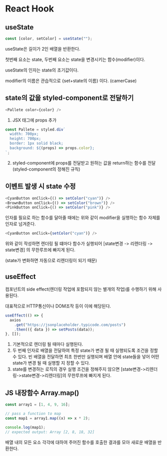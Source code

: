 # React Hook

## useState

```javascript
const [color, setColor] = useState("");
```

useState은 길이가 2인 배열을 반환한다.

첫번째 요소는 state, 두번째 요소는 state을 변경시키는 함수(modifier)이다.

useState의 인자는 state의 초기값이다.

modifier의 이름은 관습적으로 {set+state의 이름} 이다. (camerCase)

## state의 값을 styled-component로 전달하기

```javascript
<Pallete color={color} />
```

1. JSX 태그에 props 추가

```javascript
const Pallete = styled.div`
  width: 700px;
  height: 700px;
  border: 1px solid black;
  background: ${(props) => props.color};
`;
```

2. styled-component에 props를 전달받고 원하는 값을 return하는 함수를 전달 (styled-component의 정해진 규칙)

## 이벤트 발생 시 state 수정

```javascript
<CyanButton onClick={() => setColor("cyan")} />
<BrownButton onClick={() => setColor("brown")} />
<PinkButton onClick={() => setColor("pink")} />
```

인자를 필요로 하는 함수를 달아줄 때에는 위와 같이 modifier을 실행하는 함수 자체를 인자로 넘겨준다.

```javascript
<CyanButton onClick={setColor("cyan")} />
```

위와 같이 작성하면 렌더링 될 떄마다 함수가 실행되어 [state변경 -> 리렌더링 -> state변경] 의 무한루프에 빠지게 된다.

(state가 변화하면 자동으로 리렌더링이 되기 때문)

## useEffect

컴포넌트의 side effect(렌더링 작업에 포함되지 않는 별개의 작업)를 수행하기 위해 사용된다.

대표적으로 HTTP통신이나 DOM조작 등이 이에 해당된다.

```javascript
useEffect(() => {
  axios
    .get("https://jsonplaceholder.typicode.com/posts")
    .then(({ data }) => setPosts(data));
}, []);
```

1. 기본적으로 렌더링 될 때마다 실행된다.
2. 두 번째 인자로 배열을 전달하여 특정 state가 변경 될 때 실행되도록 조건을 정할 수 있다. 빈 배열을 전달하면 최초 한번만 실행되며 배열 안에 state들을 넣어 어떤 state가 변경 될 때 실행할 지 정할 수 있다.
3. state를 변경하는 로직의 경우 실행 조건을 정해주지 않으면 [state변경->리렌더링->state변경->리렌더링]의 무한루프에 빠지게 된다.

## JS 내장함수 Array.map()

```javascript
const array1 = [1, 4, 9, 16];

// pass a function to map
const map1 = array1.map((x) => x * 2);

console.log(map1);
// expected output: Array [2, 8, 18, 32]
```

배열 내의 모든 요소 각각에 대하여 주어진 함수를 호출한 결과를 모아 새로운 배열을 반환한다.
